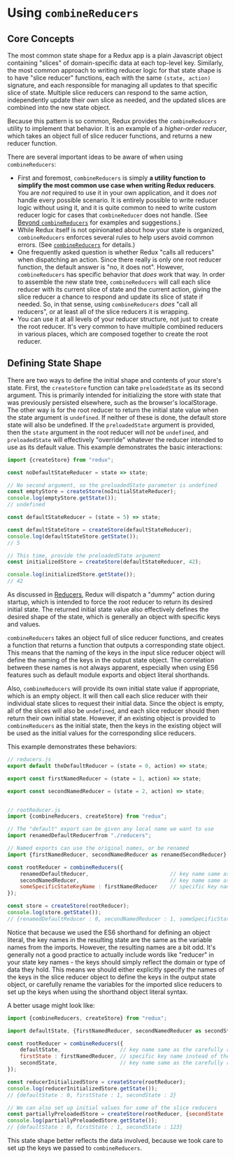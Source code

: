 # Using `combineReducers`

## Core Concepts


The most common state shape for a Redux app is a plain Javascript object containing "slices" of domain-specific data at each top-level key.  Similarly, the most common approach to writing reducer logic for that state shape is to have "slice reducer" functions, each with the same `(state, action)` signature, and each responsible for managing all updates to that specific slice of state.  Multiple slice reducers can respond to the same action, independently update their own slice as needed, and the updated slices are combined into the new state object.

Because this pattern is so common, Redux provides the `combineReducers` utility to implement that behavior.  It is an example of a _higher-order reducer_, which takes an object full of slice reducer functions, and returns a new reducer function.

There are several important ideas to be aware of when using `combineReducers`:

- First and foremost, `combineReducers` is simply **a utility function to simplify the most common use case when writing Redux reducers**.  You are *not* required to use it in your own application, and it does *not* handle every possible scenario.  It is entirely possible to write reducer logic without using it, and it is quite common to need to write custom reducer logic for cases that `combineReducer` does not handle.  (See [Beyond `combineReducers`](./05-BeyondCombineReducers.md) for examples and suggestions.)  
- While Redux itself is not opinionated about how your state is organized, `combineReducers` enforces several rules to help users avoid common errors.  (See [`combineReducers`](../../api/combineReducers.md) for details.)
- One frequently asked question is whether Redux "calls all reducers" when dispatching an action.  Since there really is only one root reducer function, the default answer is "no, it does not".  However, `combineReducers` has specific behavior that _does_ work that way.  In order to assemble the new state tree, `combineReducers` will call each slice reducer with its current slice of state and the current action, giving the slice reducer a chance to respond and update its slice of state if needed.  So, in that sense, using `combineReducers` _does_ "call all reducers", or at least all of the slice reducers it is wrapping.
- You can use it at all levels of your reducer structure, not just to create the root reducer.  It's very common to have multiple combined reducers in various places, which are composed together to create the root reducer.


## Defining State Shape

There are two ways to define the initial shape and contents of your store's state.  First, the `createStore` function can take `preloadedState` as its second argument.  This is primarily intended for initializing the store with state that was previously persisted elsewhere, such as the browser's localStorage.  The other way is for the root reducer to return the initial state value when the state argument is `undefined`.  If neither of these is done, the default store state will also be undefined.  If the `preloadedState` argument is provided, then the `state` argument in the root reducer will _not_ be `undefined`, and `preloadedState` will effectively "override" whatever the reducer intended to use as its default value.  This example demonstrates the basic interactions:

```js
import {createStore} from "redux";

const noDefaultStateReducer = state => state;

// No second argument, so the preloadedState parameter is undefined
const emptyStore = createStore(noInitialStateReducer);
console.log(emptyStore.getState());
// undefined

const defaultStateReducer = (state = 5) => state;

const defaultStateStore = createStore(defaultStateReducer);
console.log(defaultStateStore.getState());
// 5

// This time, provide the preloadedState argument
const initializedStore = createStore(defaultStateReducer, 42);

console.log(initializedStore.getState());
// 42

```

As discussed in [Reducers](../../basics/Reducers.md), Redux will dispatch a "dummy" action during startup, which is intended to force the root reducer to return its desired initial state.  The returned initial state value also effectively defines the desired shape of the state, which is generally an object with specific keys and values.


`combineReducers` takes an object full of slice reducer functions, and creates a function that returns a function that outputs a corresponding state object.  This means that the naming of the keys in the input slice reducer object will define the naming of the keys in the output state object.  The correlation between these names is not always apparent, especially when using ES6 features such as default module exports and object literal shorthands.

Also, `combineReducers` will provide its own initial state value if appropriate, which is an empty object.  It will then call each slice reducer with their individual state slices to request their initial data.  Since the object is empty, all of the slices will also be `undefined`, and each slice reducer should then return their own initial state.  However, if an existing object is provided to `combineReducers` as the initial state, then the keys in the existing object will be used as the initial values for the corresponding slice reducers.

This example demonstrates these behaviors:

```js
// reducers.js
export default theDefaultReducer = (state = 0, action) => state;

export const firstNamedReducer = (state = 1, action) => state;

export const secondNamedReducer = (state = 2, action) => state;


// rootReducer.js
import {combineReducers, createStore} from "redux";

// The "default" export can be given any local name we want to use
import renamedDefaultReducerfrom "./reducers";

// Named exports can use the original names, or be renamed
import {firstNamedReducer, secondNamedReducer as renamedSecondReducer} from "./reducers"; 

const rootReducer = combineReducers({
    renamedDefaultReducer,                          // key name same as the variable name
    secondNamedReducer,                             // key name same as the variable name
    someSpecificStateKeyName : firstNamedReducer    // specific key name instead of the variable name
});

const store = createStore(rootReducer);
console.log(store.getState());
// {renamedDefaultReducer : 0, secondNamedReducer : 1, someSpecificStateKeyName : 2}
```

Notice that because we used the ES6 shorthand for defining an object literal, the key names in the resulting state are the same as the variable names from the imports.  However, the resulting names are a bit odd.  It's generally not a good practice to actually include words like "reducer" in your state key names - the keys should simply reflect the domain or type of data they hold.  This means we should either explicitly specify the names of the keys in the slice reducer object to define the keys in the output state object, or carefully rename the variables for the imported slice reducers to set up the keys when using the shorthand object literal syntax.

A better usage might look like:

```js
import {combineReducers, createStore} from "redux";

import defaultState, {firstNamedReducer, secondNamedReducer as secondState} from "./reducers";

const rootReducer = combineReducers({
    defaultState,                   // key name same as the carefully renamed default export
    firstState : firstNamedReducer, // specific key name instead of the variable name
    secondState,                    // key name same as the carefully renamed named export
});

const reducerInitializedStore = createStore(rootReducer);
console.log(reducerInitializedStore.getState());
// {defaultState : 0, firstState : 1, secondState : 2}

// We can also set up initial values for some of the slice reducers
const partiallyPreloadedStore = createStore(rootReducer, {secondState : 123});
console.log(partiallyPreloadedStore.getState());
// {defaultState : 0, firstState : 1, secondState : 123}
```

This state shape better reflects the data involved, because we took care to set up the keys we passed to `combineReducers`.


